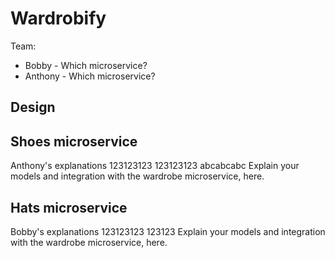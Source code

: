 # Wardrobify

Team:

* Bobby - Which microservice?
* Anthony - Which microservice?

## Design

## Shoes microservice

Anthony's explanations
123123123
123123123
abcabcabc
Explain your models and integration with the wardrobe
microservice, here.

## Hats microservice
Bobby's explanations
123123123
123123
Explain your models and integration with the wardrobe
microservice, here.
